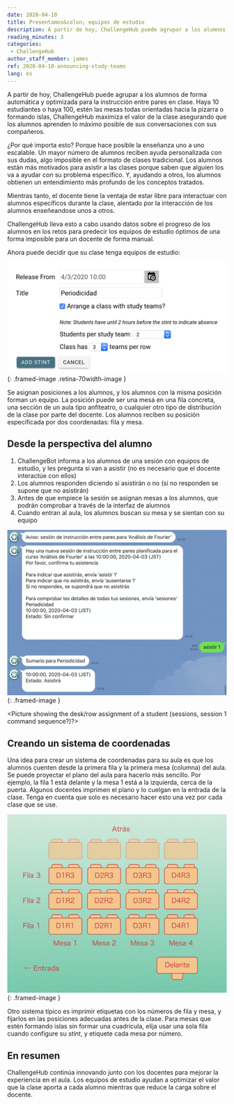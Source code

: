 ```yaml
---
date: 2020-04-10
title: Presentamos&colon; equipos de estudio
description: A partir de hoy, ChallengeHub puede agrupar a los alumnos de forma automática y optimizada para la instrucción entre pares en clase
reading_minutes: 3
categories:
 - ChallengeHub
author_staff_member: james
ref: 2020-04-10-announcing-study-teams
lang: es
---
```

A partir de hoy, ChallengeHub puede agrupar a los alumnos de forma automática y optimizada para la instrucción entre pares en clase. Haya 10 estudiantes o haya 100, estén las mesas todas orientadas hacia la pizarra o formando islas, ChallengeHub maximiza el valor de la clase asegurando que los alumnos aprenden lo máximo posible de sus conversaciones con sus compañeros.

¿Por qué importa esto?
Porque hace posible la enseñanza uno a uno escalable.
Un mayor número de alumnos reciben ayuda personalizada con sus dudas,
algo imposible en el formato de clases tradicional.
Los alumnos están más motivados para asistir a las clases
porque saben que alguien los va a ayudar con su problema específico.
Y, ayudando a otros,
los alumnos obtienen un entendimiento más profundo de los conceptos tratados.

Mientras tanto,
el docente tiene la ventaja de estar libre para interactuar
con alumnos específicos durante la clase,
alentado por la interacción de los alumnos enseñeandose unos a otros.

ChallengeHub lleva esto a cabo usando datos sobre el progreso
de los alumnos en los retos para predecir
los equipos de estudio óptimos
de una forma imposible para un docente de forma manual.

Ahora puede decidir que su clase tenga equipos de estudio:

![Interfaz del docente para equipos de estudio](/images/blog/2020-04-10-stint-ui-es.png){: .framed-image .retina-70width-image }

Se asignan posiciones a los alumnos,
y los alumnos con la misma posición forman un equipo.
La posición puede ser una mesa en una fila concreta,
una sección de un aula tipo anfiteatro,
o cualquier otro tipo de distribución de la clase por parte del docente.
Los alumnos reciben su posición especificada por dos coordenadas: fila y mesa.

## Desde la perspectiva del alumno

1. ChallengeBot informa a los alumnos de una sesión con equipos de estudio,
y les pregunta si van a asistir (no es necesario que el docente interactúe con ellos)
1. Los alumnos responden diciendo si asistirán o no
(si no responden se supone que no asistirán)
1. Antes de que empiece la sesión se asignan mesas a los alumnos,
que podrán comprobar a través de la interfaz de alumnos
1. Cuando entran al aula, los alumnos buscan su mesa y se sientan con su equipo

![Interfaz de asistencia a sesiones](/images/blog/2020-04-10-attending-es.jpg){: .framed-image }

&lt;Picture showing the desk/row assignment of a student (sessions, session 1 command sequence?)?&gt;

## Creando un sistema de coordenadas

Una idea para crear un sistema de coordenadas para su aula es
que los alumnos cuenten desde la primera fila y la primera mesa (columna) del aula.
Se puede proyectar el plano del aula para hacerlo más sencillo.
Por ejemplo, la fila 1 está delante y la mesa 1 está a la izquierda, cerca de la puerta.
Algunos docentes imprimen el plano y lo cuelgan en la entrada de la clase.
Tenga en cuenta que solo es necesario hacer esto una vez por cada clase que se use.

![Ejemplo del sistema de coordenadas de un aula](/images/blog/2020-04-10-classroom-plan-es.png){: .framed-image }

Otro sistema típico es imprimir etiquetas con los números de fila y mesa,
y fijarlos en las posiciones adecuadas antes de la clase.
Para mesas que estén formando islas sin formar una cuadrícula, elija usar una sola fila cuando configure su *stint*, y etiquete cada mesa por número.

## En resumen

ChallengeHub continúa innovando junto con los docentes
para mejorar la experiencia en el aula.
Los equipos de estudio ayudan a optimizar el valor que la clase aporta a cada alumno
mientras que reduce la carga sobre el docente.

